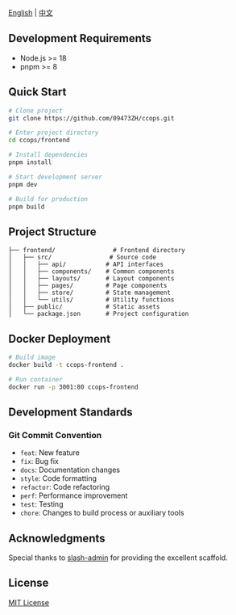 [English](README.md) | [中文](README.zh-CN.md)

## Development Requirements

- Node.js >= 18
- pnpm >= 8

## Quick Start

```bash
# Clone project
git clone https://github.com/09473ZH/ccops.git

# Enter project directory
cd ccops/frontend

# Install dependencies
pnpm install

# Start development server
pnpm dev

# Build for production
pnpm build
```

## Project Structure

```
├── frontend/                # Frontend directory
│   ├── src/                # Source code
│   │   ├── api/           # API interfaces
│   │   ├── components/    # Common components
│   │   ├── layouts/       # Layout components
│   │   ├── pages/         # Page components
│   │   ├── store/         # State management
│   │   └── utils/         # Utility functions
│   ├── public/            # Static assets
│   └── package.json       # Project configuration
```

## Docker Deployment

```bash
# Build image
docker build -t ccops-frontend .

# Run container
docker run -p 3001:80 ccops-frontend
```

## Development Standards

### Git Commit Convention

- `feat`: New feature
- `fix`: Bug fix
- `docs`: Documentation changes
- `style`: Code formatting
- `refactor`: Code refactoring
- `perf`: Performance improvement
- `test`: Testing
- `chore`: Changes to build process or auxiliary tools

## Acknowledgments

Special thanks to [slash-admin](https://github.com/d3george/slash-admin) for providing the excellent scaffold.

## License

[MIT License](LICENSE)

